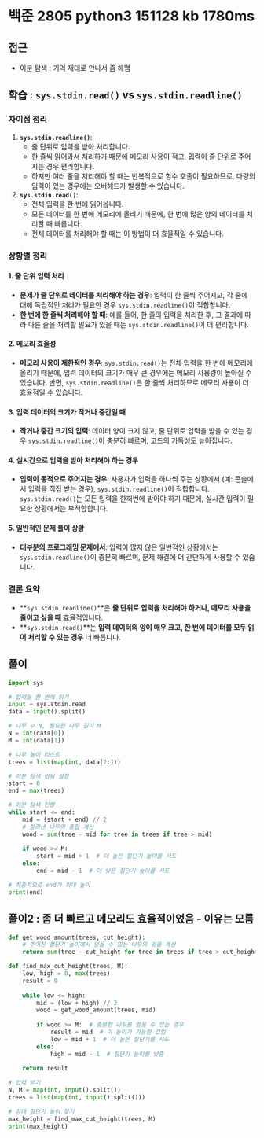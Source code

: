 # 백준 2805 python3 151128 kb 1780ms

## 접근
- 이분 탐색 : 기억 제대로 안나서 좀 헤맴

## 학습 : `sys.stdin.read()` vs `sys.stdin.readline()`
### 차이점 정리
1. **`sys.stdin.readline()`**:
   - 줄 단위로 입력을 받아 처리합니다.
   - 한 줄씩 읽어와서 처리하기 때문에 메모리 사용이 적고, 입력이 줄 단위로 주어지는 경우 편리합니다.
   - 하지만 여러 줄을 처리해야 할 때는 반복적으로 함수 호출이 필요하므로, 다량의 입력이 있는 경우에는 오버헤드가 발생할 수 있습니다.
2. **`sys.stdin.read()`**:
   - 전체 입력을 한 번에 읽어옵니다.
   - 모든 데이터를 한 번에 메모리에 올리기 때문에, 한 번에 많은 양의 데이터를 처리할 때 빠릅니다.
   - 전체 데이터를 처리해야 할 때는 이 방법이 더 효율적일 수 있습니다.

### 상황별 정리

#### 1. **줄 단위 입력 처리**
   - **문제가 줄 단위로 데이터를 처리해야 하는 경우**: 입력이 한 줄씩 주어지고, 각 줄에 대해 독립적인 처리가 필요한 경우 `sys.stdin.readline()`이 적합합니다.
   - **한 번에 한 줄씩 처리해야 할 때**: 예를 들어, 한 줄의 입력을 처리한 후, 그 결과에 따라 다른 줄을 처리할 필요가 있을 때는 `sys.stdin.readline()`이 더 편리합니다.

#### 2. **메모리 효율성**
   - **메모리 사용이 제한적인 경우**: `sys.stdin.read()`는 전체 입력을 한 번에 메모리에 올리기 때문에, 입력 데이터의 크기가 매우 큰 경우에는 메모리 사용량이 높아질 수 있습니다. 반면, `sys.stdin.readline()`은 한 줄씩 처리하므로 메모리 사용이 더 효율적일 수 있습니다.

#### 3. **입력 데이터의 크기가 작거나 중간일 때**
   - **작거나 중간 크기의 입력**: 데이터 양이 크지 않고, 줄 단위로 입력을 받을 수 있는 경우 `sys.stdin.readline()`이 충분히 빠르며, 코드의 가독성도 높아집니다.

#### 4. **실시간으로 입력을 받아 처리해야 하는 경우**
   - **입력이 동적으로 주어지는 경우**: 사용자가 입력을 하나씩 주는 상황에서 (예: 콘솔에서 입력을 직접 받는 경우), `sys.stdin.readline()`이 적합합니다. `sys.stdin.read()`는 모든 입력을 한꺼번에 받아야 하기 때문에, 실시간 입력이 필요한 상황에서는 부적합합니다.

#### 5. **일반적인 문제 풀이 상황**
   - **대부분의 프로그래밍 문제에서**: 입력이 많지 않은 일반적인 상황에서는 `sys.stdin.readline()`이 충분히 빠르며, 문제 해결에 더 간단하게 사용할 수 있습니다.

### 결론 요약
- **`sys.stdin.readline()`**은 **줄 단위로 입력을 처리해야 하거나, 메모리 사용을 줄이고 싶을 때** 효율적입니다.
- **`sys.stdin.read()`**는 **입력 데이터의 양이 매우 크고, 한 번에 데이터를 모두 읽어 처리할 수 있는 경우** 더 빠릅니다.

## 풀이
```python
import sys

# 입력을 한 번에 읽기
input = sys.stdin.read
data = input().split()

# 나무 수 N, 필요한 나무 길이 M
N = int(data[0])
M = int(data[1])

# 나무 높이 리스트
trees = list(map(int, data[2:]))

# 이분 탐색 범위 설정
start = 0
end = max(trees)

# 이분 탐색 진행
while start <= end:
    mid = (start + end) // 2
    # 잘라낸 나무의 총합 계산
    wood = sum(tree - mid for tree in trees if tree > mid)
    
    if wood >= M:
        start = mid + 1  # 더 높은 절단기 높이를 시도
    else:
        end = mid - 1  # 더 낮은 절단기 높이를 시도

# 최종적으로 end가 최대 높이
print(end)
```

## 풀이2 : 좀 더 빠르고 메모리도 효율적이었음 - 이유는 모름
```python
def get_wood_amount(trees, cut_height):
    # 주어진 절단기 높이에서 얻을 수 있는 나무의 양을 계산
    return sum(tree - cut_height for tree in trees if tree > cut_height)

def find_max_cut_height(trees, M):
    low, high = 0, max(trees)
    result = 0
    
    while low <= high:
        mid = (low + high) // 2
        wood = get_wood_amount(trees, mid)
        
        if wood >= M:  # 충분한 나무를 얻을 수 있는 경우
            result = mid  # 이 높이가 가능한 값임
            low = mid + 1  # 더 높은 절단기를 시도
        else:
            high = mid - 1  # 절단기 높이를 낮춤
    
    return result

# 입력 받기
N, M = map(int, input().split())
trees = list(map(int, input().split()))

# 최대 절단기 높이 찾기
max_height = find_max_cut_height(trees, M)
print(max_height)

```